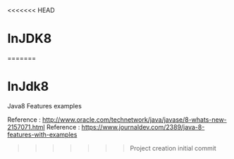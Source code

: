 <<<<<<< HEAD
# InJDK8
=======

# InJdk8
Java8 Features examples

Reference : http://www.oracle.com/technetwork/java/javase/8-whats-new-2157071.html
Reference : https://www.journaldev.com/2389/java-8-features-with-examples
>>>>>>> Project creation initial commit
